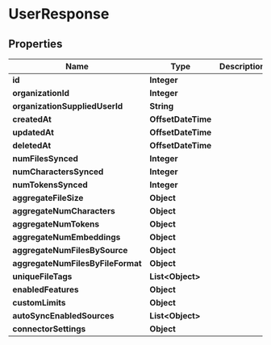 

# UserResponse


## Properties

| Name | Type | Description | Notes |
|------------ | ------------- | ------------- | -------------|
|**id** | **Integer** |  |  |
|**organizationId** | **Integer** |  |  |
|**organizationSuppliedUserId** | **String** |  |  |
|**createdAt** | **OffsetDateTime** |  |  |
|**updatedAt** | **OffsetDateTime** |  |  |
|**deletedAt** | **OffsetDateTime** |  |  |
|**numFilesSynced** | **Integer** |  |  |
|**numCharactersSynced** | **Integer** |  |  |
|**numTokensSynced** | **Integer** |  |  |
|**aggregateFileSize** | **Object** |  |  |
|**aggregateNumCharacters** | **Object** |  |  |
|**aggregateNumTokens** | **Object** |  |  |
|**aggregateNumEmbeddings** | **Object** |  |  |
|**aggregateNumFilesBySource** | **Object** |  |  |
|**aggregateNumFilesByFileFormat** | **Object** |  |  |
|**uniqueFileTags** | **List&lt;Object&gt;** |  |  |
|**enabledFeatures** | **Object** |  |  |
|**customLimits** | **Object** |  |  [optional] |
|**autoSyncEnabledSources** | **List&lt;Object&gt;** |  |  [optional] |
|**connectorSettings** | **Object** |  |  [optional] |



